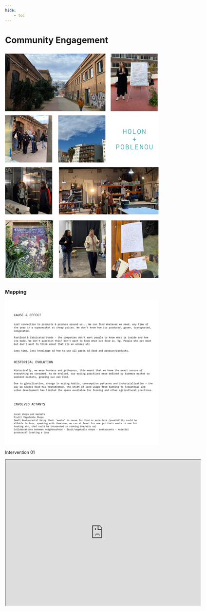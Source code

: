 ```yaml
---
hide:
    - toc
---
```


# **Community Engagement**


![](../images/Community01.png)

<h3>Mapping</h3>

![](../images/Mapping01.jpg)

Intervention 01

<iframe src="https://drive.google.com/file/d/11mLA0YBxgvJ8WnziIrt8mr3fEbadN3as/preview" width="640" height="480" allow="autoplay"></iframe>
